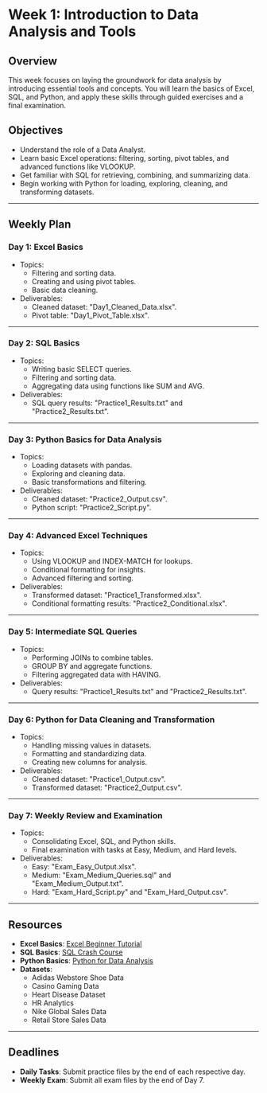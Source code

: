 # Week 1: Introduction to Data Analysis and Tools

## Overview
This week focuses on laying the groundwork for data analysis by introducing essential tools and concepts. You will learn the basics of Excel, SQL, and Python, and apply these skills through guided exercises and a final examination.

## Objectives
- Understand the role of a Data Analyst.
- Learn basic Excel operations: filtering, sorting, pivot tables, and advanced functions like VLOOKUP.
- Get familiar with SQL for retrieving, combining, and summarizing data.
- Begin working with Python for loading, exploring, cleaning, and transforming datasets.

---

## Weekly Plan

### Day 1: Excel Basics
- Topics:
  - Filtering and sorting data.
  - Creating and using pivot tables.
  - Basic data cleaning.
- Deliverables:
  - Cleaned dataset: "Day1_Cleaned_Data.xlsx".
  - Pivot table: "Day1_Pivot_Table.xlsx".

---

### Day 2: SQL Basics
- Topics:
  - Writing basic SELECT queries.
  - Filtering and sorting data.
  - Aggregating data using functions like SUM and AVG.
- Deliverables:
  - SQL query results: "Practice1_Results.txt" and "Practice2_Results.txt".

---

### Day 3: Python Basics for Data Analysis
- Topics:
  - Loading datasets with pandas.
  - Exploring and cleaning data.
  - Basic transformations and filtering.
- Deliverables:
  - Cleaned dataset: "Practice2_Output.csv".
  - Python script: "Practice2_Script.py".

---

### Day 4: Advanced Excel Techniques
- Topics:
  - Using VLOOKUP and INDEX-MATCH for lookups.
  - Conditional formatting for insights.
  - Advanced filtering and sorting.
- Deliverables:
  - Transformed dataset: "Practice1_Transformed.xlsx".
  - Conditional formatting results: "Practice2_Conditional.xlsx".

---

### Day 5: Intermediate SQL Queries
- Topics:
  - Performing JOINs to combine tables.
  - GROUP BY and aggregate functions.
  - Filtering aggregated data with HAVING.
- Deliverables:
  - Query results: "Practice1_Results.txt" and "Practice2_Results.txt".

---

### Day 6: Python for Data Cleaning and Transformation
- Topics:
  - Handling missing values in datasets.
  - Formatting and standardizing data.
  - Creating new columns for analysis.
- Deliverables:
  - Cleaned dataset: "Practice1_Output.csv".
  - Transformed dataset: "Practice2_Output.csv".

---

### Day 7: Weekly Review and Examination
- Topics:
  - Consolidating Excel, SQL, and Python skills.
  - Final examination with tasks at Easy, Medium, and Hard levels.
- Deliverables:
  - Easy: "Exam_Easy_Output.xlsx".
  - Medium: "Exam_Medium_Queries.sql" and "Exam_Medium_Output.txt".
  - Hard: "Exam_Hard_Script.py" and "Exam_Hard_Output.csv".

---

## Resources
- **Excel Basics**: [Excel Beginner Tutorial](https://www.youtube.com/results?search_query=excel+for+beginners)
- **SQL Basics**: [SQL Crash Course](https://www.youtube.com/results?search_query=sql+basics+crash+course)
- **Python Basics**: [Python for Data Analysis](https://www.youtube.com/results?search_query=python+data+analysis+basics)
- **Datasets**:
  - Adidas Webstore Shoe Data
  - Casino Gaming Data
  - Heart Disease Dataset
  - HR Analytics
  - Nike Global Sales Data
  - Retail Store Sales Data

---

## Deadlines
- **Daily Tasks**: Submit practice files by the end of each respective day.
- **Weekly Exam**: Submit all exam files by the end of Day 7.
